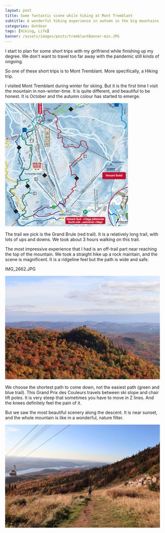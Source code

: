 ```yaml
---
layout: post
title: Some fantastic scene while hiking at Mont Tremblant
subtitle: A wonderful hiking experience in autumn in the big mountains
categories: Outdoor
tags: [Hiking, Life]
banner: /assets/images/posts/tremblantBanner-min.JPG
---
```


I start to plan for some short trips with my girlfriend while finishing up my degree. We don't want to travel too far away with the pandemic still kinds of ongoing.

So one of these short trips is to Mont Tremblant. More specifically, a Hiking trip. 

I visited Mont Tremblant during winter for skiing. But it is the first time I visit the mountain in non-winter-time. It is quite different, and beautiful to be honest. It is October and the autumn colour has started to emerge. 

<img src="/assets/images/posts/TremblantHikingPart.png" alt="trailmap" width="400" height="400" >


The trail we pick is the Grand Brule (red trail). It is a relatively long trail, with lots of ups and downs. We took about 3 hours walking on this trail. 

The most impressive experience that I had is an off-trail part near reaching the top of the mountain. We took a straight hike up a rock maintain, and the scene is magnificent. It is a ridgeline feel but the path is wide and safe. 

IMG_2662.JPG

<img src="/assets/images/posts/IMG_2662-min.JPG" alt="ridgeline" >

We choose the shortest path to come down, not the easiest path (green and blue trail). This Grand Prix des Couleurs travels between ski slope and chair lift poles. It is very steep that sometimes you have to move in Z lines. And the knees definitely feel the pain of it. 

But we saw the most beautiful scenery along the descent. It is near sunset, and the whole mountain is like in a wonderful, nature filter. 

<img src="/assets/images/posts/IMG_2710-min.JPG" alt="autumn" >

